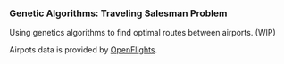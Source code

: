 ### Genetic Algorithms: Traveling Salesman Problem

Using genetics algorithms to find optimal routes between airports. (WIP)

Airpots data is provided by <a href="http://openflights.org/data.html" target="_blank">OpenFlights</a>.